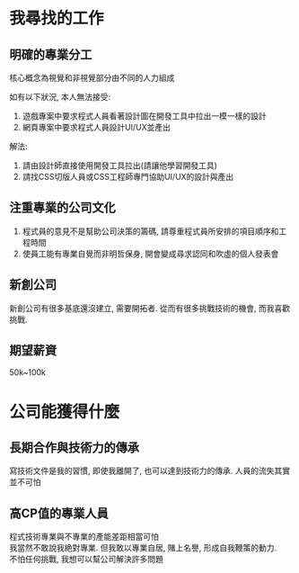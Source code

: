 # 我尋找的工作

## 明確的專業分工
核心概念為視覺和非視覺部分由不同的人力組成  
  
如有以下狀況, 本人無法接受:  
1. 遊戲專案中要求程式人員看著設計圖在開發工具中拉出一模一樣的設計
2. 網頁專案中要求程式人員設計UI/UX並產出

解法: 
1. 請由設計師直接使用開發工具拉出(請讓他學習開發工具)
2. 請找CSS切版人員或CSS工程師專門協助UI/UX的設計與產出

## 注重專業的公司文化
1. 程式員的意見不是幫助公司決策的籌碼, 請尊重程式員所安排的項目順序和工程時間
2. 使員工能有專業自覺而非明哲保身, 開會變成尋求認同和吹虛的個人發表會

## 新創公司
新創公司有很多基底還沒建立, 需要開拓者. 從而有很多挑戰技術的機會, 而我喜歡挑戰. 

## 期望薪資
50k~100k


# 公司能獲得什麼

## 長期合作與技術力的傳承
寫技術文件是我的習慣, 即使我離開了, 也可以達到技術力的傳承. 人員的流失其實並不可怕

## 高CP值的專業人員
程式技術專業與不專業的產能差距相當可怕  
我當然不敢說我絶對專業. 但我敢以專業自居, 賭上名譽, 形成自我鞭策的動力.  
不怕任何挑戰, 我想可以幫公司解決許多問題  

